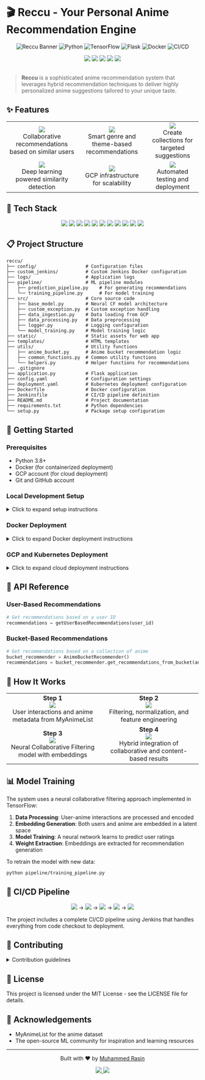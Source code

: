 # 🎬 Reccu - Your Personal Anime Recommendation Engine

<div align="center">

![Reccu Banner](https://img.shields.io/badge/ML-Reccu-ff69b4?style=for-the-badge)
![Python](https://img.shields.io/badge/python-3.8-blue.svg?style=for-the-badge&logo=python)
![TensorFlow](https://img.shields.io/badge/TensorFlow-2.x-orange.svg?style=for-the-badge&logo=tensorflow)
![Flask](https://img.shields.io/badge/Flask-2.x-green.svg?style=for-the-badge&logo=flask)
![Docker](https://img.shields.io/badge/Docker-Ready-blue.svg?style=for-the-badge&logo=docker)
![CI/CD](https://img.shields.io/badge/CI%2FCD-Jenkins-red.svg?style=for-the-badge&logo=jenkins)

</div>

<div align="center">
    <img src="https://img.shields.io/maintenance/yes/2025" />
    <img src="https://img.shields.io/github/stars/rasinmuhammed/reccu?style=social" />
    <img src="https://img.shields.io/github/forks/rasinmuhammed/reccu?style=social" />
    <img src="https://img.shields.io/github/issues/rasinmuhammed/reccu" />
    <img src="https://img.shields.io/github/license/rasinmuhammed/reccu" />
</div>

<br />

> **Reccu** is a sophisticated anime recommendation system that leverages hybrid recommendation techniques to deliver highly personalized anime suggestions tailored to your unique taste.

## ✨ Features

<div align="center">
    <table>
        <tr>
            <td align="center">
                <img src="https://img.shields.io/badge/-User_Filtering-5766c3?style=for-the-badge" /><br />
                Collaborative recommendations based on similar users
            </td>
            <td align="center">
                <img src="https://img.shields.io/badge/-Content_Analysis-5766c3?style=for-the-badge" /><br />
                Smart genre and theme-based recommendations
            </td>
            <td align="center">
                <img src="https://img.shields.io/badge/-Anime_Bucket-5766c3?style=for-the-badge" /><br />
                Create collections for targeted suggestions
            </td>
        </tr>
        <tr>
            <td align="center">
                <img src="https://img.shields.io/badge/-Neural_Networks-5766c3?style=for-the-badge" /><br />
                Deep learning powered similarity detection
            </td>
            <td align="center">
                <img src="https://img.shields.io/badge/-Cloud_Powered-5766c3?style=for-the-badge" /><br />
                GCP infrastructure for scalability
            </td>
            <td align="center">
                <img src="https://img.shields.io/badge/-CI/CD_Pipeline-5766c3?style=for-the-badge" /><br />
                Automated testing and deployment
            </td>
        </tr>
    </table>
</div>

## 🚀 Tech Stack

<div align="center">
    <img src="https://img.shields.io/badge/Python-3776AB?style=for-the-badge&logo=python&logoColor=white" />
    <img src="https://img.shields.io/badge/Flask-000000?style=for-the-badge&logo=flask&logoColor=white" />
    <img src="https://img.shields.io/badge/TensorFlow-FF6F00?style=for-the-badge&logo=tensorflow&logoColor=white" />
    <img src="https://img.shields.io/badge/Pandas-150458?style=for-the-badge&logo=pandas&logoColor=white" />
    <img src="https://img.shields.io/badge/NumPy-013243?style=for-the-badge&logo=numpy&logoColor=white" />
    <img src="https://img.shields.io/badge/scikit_learn-F7931E?style=for-the-badge&logo=scikit-learn&logoColor=white" />
    <img src="https://img.shields.io/badge/Docker-2CA5E0?style=for-the-badge&logo=docker&logoColor=white" />
    <img src="https://img.shields.io/badge/Jenkins-D24939?style=for-the-badge&logo=jenkins&logoColor=white" />
    <img src="https://img.shields.io/badge/Kubernetes-326CE5?style=for-the-badge&logo=kubernetes&logoColor=white" />
    <img src="https://img.shields.io/badge/GCP-4285F4?style=for-the-badge&logo=google-cloud&logoColor=white" />
    <img src="https://img.shields.io/badge/DVC-13ADC7?style=for-the-badge&logo=dvc&logoColor=white" />
</div>

## 📋 Project Structure

```
reccu/
├── config/                  # Configuration files
├── custom_jenkins/          # Custom Jenkins Docker configuration
├── logs/                    # Application logs
├── pipeline/                # ML pipeline modules
│   ├── prediction_pipeline.py    # For generating recommendations
│   └── training_pipeline.py      # For model training
├── src/                     # Core source code
│   ├── base_model.py        # Neural CF model architecture
│   ├── custom_exception.py  # Custom exception handling
│   ├── data_ingestion.py    # Data loading from GCP
│   ├── data_processing.py   # Data preprocessing 
│   ├── logger.py            # Logging configuration
│   └── model_training.py    # Model training logic
├── static/                  # Static assets for web app
├── templates/               # HTML templates
├── utils/                   # Utility functions
│   ├── anime_bucket.py      # Anime bucket recommendation logic
│   ├── common_functions.py  # Common utility functions
│   └── helpers.py           # Helper functions for recommendations
├── .gitignore
├── application.py           # Flask application
├── config.yaml              # Configuration settings
├── deployment.yaml          # Kubernetes deployment configuration
├── Dockerfile               # Docker configuration
├── Jenkinsfile              # CI/CD pipeline definition
├── README.md                # Project documentation
├── requirements.txt         # Python dependencies
└── setup.py                 # Package setup configuration
```

## 🏁 Getting Started

### Prerequisites

- Python 3.8+
- Docker (for containerized deployment)
- GCP account (for cloud deployment)
- Git and GitHub account

### Local Development Setup

<details>
<summary>Click to expand setup instructions</summary>

1. **Clone the repository**
   ```bash
   git clone https://github.com/rasinmuhammed/reccu.git
   cd reccu
   ```

2. **Create and activate a virtual environment**
   ```bash
   python -m venv venv
   source venv/bin/activate  # On Windows: venv\Scripts\activate
   ```

3. **Install dependencies**
   ```bash
   pip install -e .
   ```

4. **Set up DVC and pull data**
   ```bash
   pip install dvc
   dvc pull
   ```

5. **Run the training pipeline (optional)**
   ```bash
   python pipeline/training_pipeline.py
   ```

6. **Start the Flask application**
   ```bash
   python application.py
   ```

7. **Access the web interface**
   Open your browser and navigate to http://localhost:5001

</details>

### Docker Deployment

<details>
<summary>Click to expand Docker deployment instructions</summary>

1. **Build the Docker image**
   ```bash
   docker build -t reccu:latest .
   ```

2. **Run the container**
   ```bash
   docker run -p 5001:5001 reccu:latest
   ```

3. **Access the web interface**
   Open your browser and navigate to http://localhost:5001

</details>

### GCP and Kubernetes Deployment

<details>
<summary>Click to expand cloud deployment instructions</summary>

The project includes Jenkins pipeline configurations for automated deployment to GCP's Kubernetes Engine:

1. **Set up GCP credentials**
   - Create a service account with appropriate permissions
   - Download the key file and configure it in Jenkins credentials

2. **Configure Jenkins**
   - Add the repository to Jenkins
   - Configure the pipeline to use the Jenkinsfile

3. **Run the pipeline**
   - The Jenkinsfile will handle:
     - Building the Docker image
     - Pushing to Google Container Registry
     - Deploying to Kubernetes cluster

</details>

## 📝 API Reference

### User-Based Recommendations

```python
# Get recommendations based on a user ID
recommendations = getUserBasedRecommendations(user_id)
```

### Bucket-Based Recommendations

```python
# Get recommendations based on a collection of anime
bucket_recommender = AnimeBucketRecommender()
recommendations = bucket_recommender.get_recommendations_from_bucket(anime_bucket)
```

## 🧠 How It Works

<div align="center">
<table>
  <tr>
    <td align="center">
      <b>Step 1</b><br>
      <img src="https://img.shields.io/badge/-Data_Collection-9966ff?style=for-the-badge" /><br>
      User interactions and anime metadata from MyAnimeList
    </td>
    <td align="center">
      <b>Step 2</b><br>
      <img src="https://img.shields.io/badge/-Preprocessing-9966ff?style=for-the-badge" /><br>
      Filtering, normalization, and feature engineering
    </td>
  </tr>
  <tr>
    <td align="center">
      <b>Step 3</b><br>
      <img src="https://img.shields.io/badge/-Model_Training-9966ff?style=for-the-badge" /><br>
      Neural Collaborative Filtering model with embeddings
    </td>
    <td align="center">
      <b>Step 4</b><br>
      <img src="https://img.shields.io/badge/-Recommendation-9966ff?style=for-the-badge" /><br>
      Hybrid integration of collaborative and content-based results
    </td>
  </tr>
</table>
</div>

## 📊 Model Training

The system uses a neural collaborative filtering approach implemented in TensorFlow:

1. **Data Processing**: User-anime interactions are processed and encoded
2. **Embedding Generation**: Both users and anime are embedded in a latent space
3. **Model Training**: A neural network learns to predict user ratings
4. **Weight Extraction**: Embeddings are extracted for recommendation generation

To retrain the model with new data:

```bash
python pipeline/training_pipeline.py
```

## 🔄 CI/CD Pipeline

<div align="center">
  <img src="https://img.shields.io/badge/-Code_Checkout-22272e?style=for-the-badge" /> →
  <img src="https://img.shields.io/badge/-Environment_Setup-22272e?style=for-the-badge" /> →
  <img src="https://img.shields.io/badge/-Data_Versioning-22272e?style=for-the-badge" /> →
  <img src="https://img.shields.io/badge/-Build-22272e?style=for-the-badge" /> →
  <img src="https://img.shields.io/badge/-Deploy-22272e?style=for-the-badge" />
</div>

The project includes a complete CI/CD pipeline using Jenkins that handles everything from code checkout to deployment.

## 🤝 Contributing

<details>
<summary>Contribution guidelines</summary>

1. Fork the repository
2. Create a feature branch: `git checkout -b feature-name`
3. Commit changes: `git commit -m 'Add some feature'`
4. Push to the branch: `git push origin feature-name`
5. Submit a pull request

</details>

## 📄 License

This project is licensed under the MIT License - see the LICENSE file for details.

## 🙏 Acknowledgements

- MyAnimeList for the anime dataset
- The open-source ML community for inspiration and learning resources

---

<div align="center">
  <p>Built with ❤️ by <a href="https://github.com/rasinmuhammed">Muhammed Rasin</a></p>
  <p>
    <a href="https://github.com/rasinmuhammed">
      <img src="https://img.shields.io/badge/GitHub-100000?style=for-the-badge&logo=github&logoColor=white" />
    </a>
    <a href="https://www.linkedin.com/in/rasinmuhammed">
      <img src="https://img.shields.io/badge/LinkedIn-0077B5?style=for-the-badge&logo=linkedin&logoColor=white" />
    </a>
  </p>
</div>
